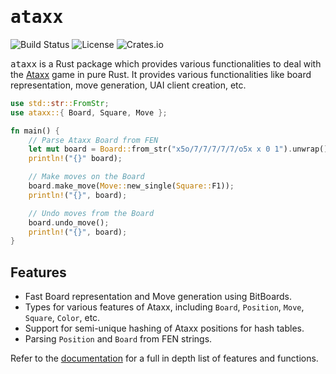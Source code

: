 # <samp> ataxx </samp>

![Build Status](https://img.shields.io/github/actions/workflow/status/raklaptudirm/mexx/ci.yml) ![License](https://img.shields.io/crates/l/ataxx) ![Crates.io](https://img.shields.io/crates/v/ataxx
)

<samp>ataxx</samp> is a Rust package which provides various functionalities to deal with the [Ataxx](https://en.wikipedia.org/wiki/Ataxx) game in pure Rust. It provides various functionalities like board representation, move generation, UAI client creation, etc.

```rs
use std::str::FromStr;
use ataxx::{ Board, Square, Move };

fn main() {
    // Parse Ataxx Board from FEN
    let mut board = Board::from_str("x5o/7/7/7/7/7/o5x x 0 1").unwrap();
    println!("{}" board);

    // Make moves on the Board
    board.make_move(Move::new_single(Square::F1));
    println!("{}", board);

    // Undo moves from the Board
    board.undo_move();
    println!("{}", board);
}
```

## Features
- Fast Board representation and Move generation using BitBoards.
- Types for various features of Ataxx, including `Board`, `Position`, `Move`, `Square`, `Color`, etc.
- Support for semi-unique hashing of Ataxx positions for hash tables.
- Parsing `Position` and `Board` from FEN strings.

Refer to the [documentation](https://docs.rs/) for a full in depth list of features and functions.
